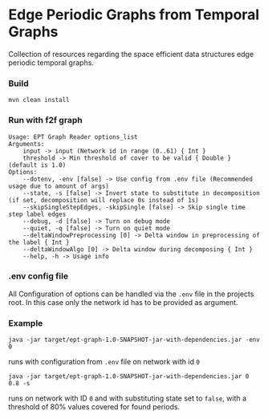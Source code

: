 # Edge Periodic Graphs from Temporal Graphs
Collection of resources regarding the space efficient data structures edge periodic temporal graphs.

### Build
```shell
mvn clean install
```

### Run with f2f graph
```
Usage: EPT Graph Reader options_list
Arguments: 
    input -> input (Network id in range (0..61) { Int }
    threshold -> Min threshold of cover to be valid { Double } (default is 1.0)
Options: 
    --dotenv, -env [false] -> Use config from .env file (Recommended usage due to amount of args) 
    --state, -s [false] -> Invert state to substitute in decomposition (if set, decomposition will replace 0s instead of 1s) 
    --skipSingleStepEdges, -skipSingle [false] -> Skip single time step label edges 
    --debug, -d [false] -> Turn on debug mode 
    --quiet, -q [false] -> Turn on quiet mode 
    --deltaWindowPreprocessing [0] -> Delta window in preprocessing of the label { Int }
    --deltaWindowAlgo [0] -> Delta window during decomposing { Int }
    --help, -h -> Usage info 

```

### .env config file

All Configuration of options can be handled via the `.env` file in the projects root. In this case only the network id has to be provided as argument.


### Example
```shell
java -jar target/ept-graph-1.0-SNAPSHOT-jar-with-dependencies.jar -env 0
```
runs with configuration from `.env` file on network with id `0`


```shell
java -jar target/ept-graph-1.0-SNAPSHOT-jar-with-dependencies.jar 0 0.8 -s
```
runs on network with ID `0` and with substituting state set to `false`, with a threshold of 80% values covered for found periods.

